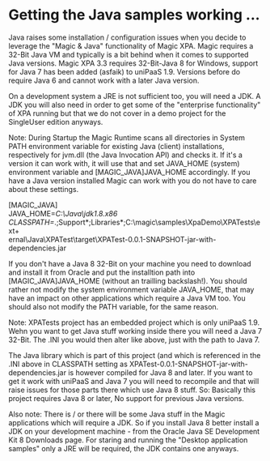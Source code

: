 # Getting the Java samples working ...

Java raises some installation / configuration issues when you decide to leverage the "Magic & Java" functionality of Magic XPA. Magic requires a 32-Bit Java VM and typically is a bit behind when it comes to supported Java versions. Magic XPA 3.3 requires 32-Bit-Java 8 for Windows, support for Java 7 has been added (asfaik) to uniPaaS 1.9. Versions before do require Java 6 and cannot work with a later Java version.

On a development system a JRE is not sufficient too, you will need a JDK. A JDK you will also need in order to get some of the "enterprise functionality" of XPA running but that we do not cover in a demo project for the SingleUser edition anyways.

Note: During Startup the Magic Runtime scans all directories in System PATH environment variable for existing Java (client) installations, respectively for jvm.dll (the Java Invocation API) and checks it. If it's a version it can work with, it will use that and set JAVA_HOME (system) environment variable and [MAGIC_JAVA]JAVA_HOME accordingly. If you have a Java version installed Magic can work with you do not have to care about these settings.

  
[MAGIC_JAVA]  
JAVA_HOME=*C:\Java\jdk1.8.x86  
CLASSPATH=*.;Support\*;Libraries\*;C:\magic\samples\XpaDemo\XPATests\ext+  
ernal\Java\XPATest\target\XPATest-0.0.1-SNAPSHOT-jar-with-dependencies.jar

If you don't have a Java 8 32-Bit on your machine you need to download and install it from Oracle and put the installtion path into [MAGIC_JAVA]JAVA_HOME (without an trailling backslash!). You should rather not modify the system environment variable JAVA_HOME, that may have an impact on other applications which require a Java VM too. You should also not modify the PATH variable, for the same reason.  
  
Note: XPATests project has an embedded project which is only uniPaaS 1.9. Wehn you want to get Java stuff working inside there you will need a Java 7 32-Bit. The .INI you would then alter like above, just with the path to Java 7.  
  
The Java library which is part of this project (and which is referenced in the .INI above in CLASSPATH setting as XPATest-0.0.1-SNAPSHOT-jar-with-dependencies.jar is however compiled for Java 8 and later. If you want to get it work with uniPaaS and Java 7 you will need to recompile and that will raise issues for those parts there which use Java 8 stuff. So: Basically this project requires Java 8 or later, No support for previous Java versions.  
  
Also note: There is / or there will be some Java stuff in the Magic applications which will require a JDK. So if you install Java 8 better install a JDK on your development machine - from the Oracle Java SE Development Kit 8 Downloads page. For staring and running the "Desktop application samples" only a JRE will be required, the JDK contains one anyways.


